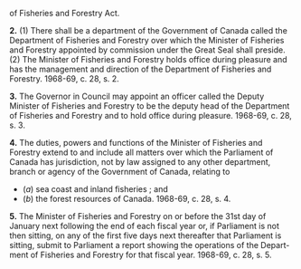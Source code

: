 of Fisheries and Forestry Act.

**2.** (1) There shall be a department of the
Government of Canada called the Department
of Fisheries and Forestry over which the
Minister of Fisheries and Forestry appointed
by commission under the Great Seal shall
preside.
(2) The Minister of Fisheries and Forestry
holds office during pleasure and has the
management and direction of the Department
of Fisheries and Forestry. 1968-69, c. 28, s. 2.

**3.** The Governor in Council may appoint
an officer called the Deputy Minister of
Fisheries and Forestry to be the deputy head
of the Department of Fisheries and Forestry
and to hold office during pleasure. 1968-69, c.
28, s. 3.

**4.** The duties, powers and functions of the
Minister of Fisheries and Forestry extend to
and include all matters over which the
Parliament of Canada has jurisdiction, not
by law assigned to any other department,
branch or agency of the Government of
Canada, relating to
  * (_a_) sea coast and inland fisheries ; and
  * (_b_) the forest resources of Canada. 1968-69,
c. 28, s. 4.

**5.** The Minister of Fisheries and Forestry
on or before the 31st day of January
next following the end of each fiscal year or,
if Parliament is not then sitting, on any of
the first five days next thereafter that
Parliament is sitting, submit to Parliament a
report showing the operations of the Depart-
ment of Fisheries and Forestry for that fiscal
year. 1968-69, c. 28, s. 5.
